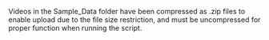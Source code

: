 Videos in the Sample_Data folder have been compressed as .zip files to enable upload due to the file size restriction, and must be uncompressed for proper function when running the script.
